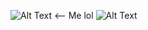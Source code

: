![Alt Text](https://media.giphy.com/media/rAm0u2k17rM3e/giphy.gif) <-- Me lol ![Alt Text](https://media.giphy.com/media/0Ei5SMtHRmTkMkjVei/giphy.gif)
